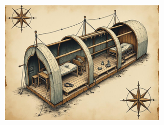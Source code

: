 ![A medical tent interior with Victorian-era equipment. Three cots visible, one empty with broken restraints. Black fungal growth creeping up canvas walls. A kerosene lamp casts eerie shadows. An unconscious patient shows black veins spreading across their arm. Photorealistic, medical horror, Victorian era details.](illustration_caption_2.jpeg)